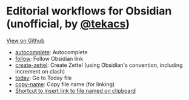 # Editorial workflows for Obsidian (unofficial, by [@tekacs](https://github.com/tekacs))

[View on Github](https://github.com/tekacs/editorial-obsidian)

- [autocomplete][]: Autocomplete
- [follow][]: Follow Obsidian link
- [create-zettel][]: Create Zettel (using Obsidian's convention, including increment on clash)
- [today][]: Go to Today file
- [copy-name][]: Copy file name (for linking)
- [Shortcut to insert link to file named on clipboard](./clipboard-links.png)

[autocomplete]: editorial://add-workflow?workflow-data-b64=eNrVVuFu2zYQfhVBWyGpUdVkwIBBWBckqVcYdRPDNtYWlmawEu1wkUmCpJwMht99dxQlyw42NH-y1jBs8u67433H45FbnxSGCa79dL71Jak1vaRLoeik5pzxlZ8uSaVp3Kg-MnMrajO9FfegGxNF1tRQpTtUUWsj1jNmKuqnvg-CimhQ-x-FultW4v7CrjY1sMIfRDHyBYDofO9p63MYg4k2RBlQbkhVU5SbvyXKSbkhvKDljD6g2og7yieEryga70CA8tQ_9Xe7XfyNcaK8_H4YgfNpoZg0j9joRpz6P3iFKGGR1KvN8tUvGc84W0uhDMi5FhXt5rRkkKBuKnQ3VHvQkq-JKW67-b2LB_0OPo0ni9Hw-r33xguybA7fcP5nmr88j7Ish2-Q8beTm_HlzafF5cV0ADChE0nMbfKXYDwEH6YVlEzhhlhZZprQkhU1C9SGEYqjRMuKmTB4q4T8Ih6CaH6ax6jpJBlHJC_pEjhUxLANDdFBlCJMUVMr7tn1FJUVKWjYjy_2gqCzXzJe4uKQYB66_9hrnXnwUVTXlQFS87wRwPZ7SggTe8BGx-CiotpjHFnfk-ou7Fu3BsgaMRbc0-GHLdv8J-4_RLgNA-OJjvD7qBIiJVR2eJDvJjb0EEUtBZuRxqZljlkX0ragsF0B6x2Y9vYFJaFzo2lFiyN9IwMnLahi_A4g14JTZ4Xd5EACER_MMT-WNiZI0QT3hAHxsKu82EYWo3L47vpmMriCfeynRUvCwWeTRJy04bj8ogjKyPv1jWOBEwJxWMVZ7v3WKc7yo3Q7Ro3vlRK1hISB_SGqpelWOlQ2jN1ajar5hdCse6Y9LozNSW91t29rIsO2zuPDij1cJngZeCeNwxM3CZJ1GcSHsP5h2GuiKG5IxBguVomrjr4YWBzUDcLaXpFo0GxcHw4DaxSgsQrtGKvxX7Dg2SFh9AgHLVXWxvYM6D88aMrcxRDZZuA_741jK-V3JdYjph83abO3r1D_lfeNvz2NvbMdwIYc-Pr7--ccxxqiHvKxkGJDVRcxqSCqD3CsmazotD2MTv2sSfmA52NCV3VF1OBBQrPRGMlxchRd0YenX8HZa7hzstf5Cdw5UNI_YkbsiXyHBxIAZ_639-hoOgotF9j1n_r8-M9y-B_K3Qb2eDut9Ksp_eQoNc-xjmHz4uwxTJ-b46R5KEzdjrnwj0vXYtaUm6czPq6F7c9O8aKolRaqx34-P89zm4A8bkuJ1EYUYg2H3KA1K_CQ-7PP4-HVzfX01cVotBiMBlezyfBqOPucSMjT7h-6dznc

[follow]: editorial://add-workflow?workflow-data-b64=eNrFVdtu2zgQ_RWCRSG5lY246EMh1A2aCxbBLpLACdAWkddgpLHNNU0KJBWnCPzvnaEuVtwW7VNX8EWaOTxzOBfqiYvcS6MdT--eeCkqByewMBamldZSL3m6EMpBUrs-Sb8ylb9ZmS36roUVG_BgXYfKK-fN5lZ6BTzlHA1KOHTzT8auF8psP4ZoSH6TW1l6TsR7lifuanPKX7DcFBgkZZVfDN9lOtNyUxrr0a6dUdA9QyG9sd2jcd2t3YO2TXziOf98PZ3_c3H5N5uwKMvu8BPf_ZvOXh0PsmyGnyjTZ9Or65Orz_OTjzfnCDNuVAq_Gv1npI6Rw7eGQlqN8oMt87WU0RL8nLzxgMyDkSuV9HF0Zk15bx6jwd3RLCFPZ8k0IXUBC9SshJcPEBPBICWYBV9ZzUI8C6USOcR9fQmLom79QuoiJkkJaxkYXlhSZo3xCUPFLkGYAsekpp1thVrHfTBdcsGIhSAB23PR1Wh6lpean1Z1aigTG-FzTEVD4OHRY0J7mSILZYq8DhTkB_7ahl3TgpTUa4RcGg37zYUopNbCiHIgsaPirtJJiJuQ8-Kvy6vp-Snmrb9dVwqNnIFlRA9tsCYXZMKysfeTRiM9CF3UjvGMfegc49lBrhq9NffSmqp0MfVAjap_MUSASce08WFvPRZyhY5K6luqSK8r6_4iz-BgzY-AlO7OSTrYawKg2UGJ99GmiPY0TaFDW3WrEtbvv0HyQ4FtD6wwTQqCKcbDphKqQS6MKsA2HRM6HbPQQ6T1UDUKusHoIcJ80Te3IDwE2-G0PovS4jFQc4yMhAKLw3kaGI6jhPW4cLIuDZqiL-DwbyULmOdC56Dm95X3Rk9ubQUDNpmwN41amhvj-_1LG59jNA_au_g5e9EeCSl7ERRJh7D8K8tXkK9rxu5Ycb8gi_qEtBbwTH6exChqM9AYegxUr5_WB7Pam-VM41ugrGhQf6-6mW4P4LCLenVc_6GT73bJn3v7nBo6HvDmu7dPbjZokM7o268lcowTDo-lBecQ_YYQPti5KB6oDYpbnBpk8WYNeir0Eohmhwayo4Rdn2D8uwT86Shh4x3CLjQmiO8JjzFTfzJVVyXoM5NXG2y377JFNafq4qqXD8KmtdiES92813jqcTz-n9qe6-JQ8G43S3gjGLsT15BYHCZ83khNd24orDVbN8T5e7BGD-_lcphLmysYvh0ejUclCt99A7KrNUw~

[create-zettel]: editorial://add-workflow?workflow-data-b64=eNrVVW1r2zAQ_itCI9ihjtN-G4YytpWyQruNNqxsdSmKdU5EbMmTzk234P--k9_aUhjbPpQOjJF1d89zz-nk23GVGc0TXirtV27WvaVA4WZoAeJKr3jERYaKDDy52vFK1A7eQW4snNdaK3JIclE4iDrTpcK1qfFibbZk-yysKAHButErqx2acqGwAKIm9KwQjsz80thNXpjt25btHL7X4HABd3iiqxq5x78H23HsETqkiCN5tvs_Kr8t5K3QGUgP4K1mA_pc6BX44GZw55yWZV2gOlUaPlWemSf7TRM9n9ILJIYvwiqxbIU8lqlpTSGt2l7LrShq-FOpfLcfsYOG3Loy3kt_w5uXp1PURGY_-o-_FHov7FgslWHHxuJGlNVLVIli5U6Vw3_X-BJVLdWSsjtWBfw3ugj8IrOqevp7cd12wl9lRhJHwmrMZ69TrcqKOotte5xxg_6agKqEcQOkoqqlOtXj5WWHY1y8Ary57SsaBqNLMPUREnKWWSDIm5-ACEUocZqQBbVBODkiIImxQ5t7yjCYfJ2UEzn5MDlr43HwbAtAzsG3FiWdB2yP9RB7LGD-c6T2eKoKp94SlzIYgFTea2lzzul8b2hOIGh04UgSsUBaUy3NXdAlmtIAwdrqJzoIfqhV7F8SChQhzaAawR0eTEcBPan7LWnwkHiI7JlHP1_SsfAej3qHfoah932cXpf5mN-40GYbtvD0ooc_a5d-qkAfmawuSf2TRvWl6S_ghPopGaal0kddWXiCtoamuY6Gi_q-lcw6yeQqoev2dvjxxVq5sU1ZZU1ZoWMkkomuV5jQsj9VR3s-AbYlqbSmvhU0TdmZH6lnwm6k2Wq2BiHBxmyxhs7b58GIJSNs40Ayk1Nwyv2BMSVTHrGlaPepfWprSTfzxxC11EgwK3ULuksnZv5426yVbxDpGJo-v7YFhuSvOsEb4chrVqgNXIdrxCpJ5-n8oS2WkM6njK5DnVEjEQNvfgFyEE5D

[today]: editorial://add-workflow?workflow-data-b64=eNq9UF1Lw0AQ_Cuy4FtarU-SF6lWodLa0gaKqMiabNqjyW647PWDkP_uXSyK-O7dw7Ezw8zeNICpGuEa4pcGKnQ13VIulhaO2fAa4hyLmqIvamV0I06XG9l7bo4WS1Ky9bcqdbVKmRgtCGIADxRYexpWYrd5Ifthl_YgtkRdqg0JwfvHqAGlg3bvsQommO2QU8qSAEegsiVeIK-pEzfX0dmg9bLzDJXioz9e1Awuf8HTaQde_QKzDNrolAaP4ixj8Xpx0_O3X3qubaP_a2RWEY8kdSWx_mkkNwWxn8PqO7TxmCsXVIZHVqoPOUCs1lHbvkVw0iWSYWjCpMJhfJ6P72ZPy95wMnlPxtP7fuV_0n4COJCv9g~~

[copy-name]: editorial://add-workflow?workflow-data-b64=eNq9j8FqAkEMhl-l5Lz6AHtrRb1JqQUPpYdxNquh2WSYyWDLMu_urCsW-gC9hJA_-fP9IzhvpJKg_RghuJzwBXuN-JZFSE7Q9o4TNrN0IDtrtv1ZL1V7ddENaBjTY8vnZDq8kzFCC1AH7FKV4aDxq2e9PN--bdE2xLir5zBZ__qMQOI5d7hR7jA-jO_T9behpOpwF0pp_o96j7ZiCkd1sfuLXcpnAzLlaWGl4edJ5mzkJ1YYSKYuLeba1_CLLgcm7wyXoRKXK-pwj_E~
